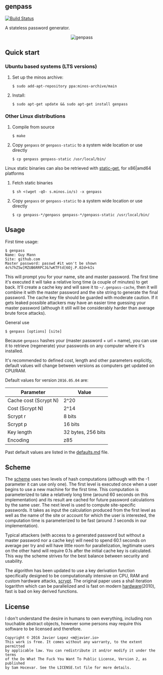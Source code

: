 ## genpass

[![Build Status](https://travis-ci.org/chilicuil/genpass.png?branch=master)](https://travis-ci.org/chilicuil/genpass)

A stateless password generator.

<p align="center">
<img src="https://raw.githubusercontent.com/chilicuil/genpass/master/genpass.gif" alt="genpass"/>
</p>

## Quick start

### Ubuntu based systems (LTS versions)

1. Set up the minos archive:

   ```
   $ sudo add-apt-repository ppa:minos-archive/main
   ```

2. Install:

   ```
   $ sudo apt-get update && sudo apt-get install genpass
   ```

### Other Linux distributions

1. Compile from source

   ```
   $ make
   ```

2. Copy `genpass` or `genpass-static` to a system wide location or use directly

   ```
   $ cp genpass genpass-static /usr/local/bin/
   ```

Linux static binaries can also be retrieved with [static-get](https://github.com/minos-org/minos-static), for x86|amd64 platforms

1. Fetch static binaries

   ```
   $ sh <(wget -qO- s.minos.io/s) -x genpass
   ```

2. Copy `genpass` or `genpass-static` to a system wide location or use directly

   ```
   $ cp genpass-*/genpass genpass-*/genpass-static /usr/local/bin/
   ```

## Usage

First time usage:

    $ genpass
    Name: Guy Mann
    Site: github.com
    Master password: passwd #it won't be shown
    4c%7hZ5w]MZUB6RRPCJ&?wKTFtd[6Oj.P.02d+kIs

This will prompt you for your name, site and master password. The first time it's executed it will take a relative long time (a couple of minutes) to get back. It'll create a cache key and will save it to `~/.genpass-cache`, then it will combine it with the master password and the site string to generate the final password. The cache key file should be guarded with moderate caution. If it gets leaked possible attackers may have an easier time guessing your master password (although it still will be considerably harder than average brute force attacks).

General use

    $ genpass [options] [site]

Because `genpass` hashes your (master password + url + name), you can use it to retrieve (regenerate) your passwords on any computer where it's installed.

It's recommended to defined cost, length and other parameters explicitly, default values will change between versions as computers get updated on CPU/RAM.

Default values for version `2016.05.04` are:

Parameter             | Value
--------------------- | -------------
Cache cost (Scrypt N) | 2^20
Cost       (Scrypt N) | 2^14
Scrypt r              | 8 bits
Scrypt p              | 16 bits
Key length            | 32 bytes, 256 bits
Encoding              | z85

Past default values are listed in the [defaults.md](https://github.com/chilicuil/genpass/blob/master/defaults.md) file.

## Scheme

The [scheme](https://www.cs.utexas.edu/~bwaters/publications/papers/www2005.pdf) uses two levels of hash computations (although with the -1 parameter it can use only one). The first level is executed once when a user begins to use a new machine for the first time. This computation is parameterized to take a relatively long time (around 60 seconds on this implementation) and its result are cached for future password calculations by the same user. The next level is used to compute site-specific passwords. It takes as input the calculation produced from the first level as well as the name of the site or account for which the user is interested, the computation time is parameterized to be fast (around .1 seconds in our implementation).

Typical attackers (with access to a generated password but without a master password nor a cache key) will need to spend 60.1 seconds on average per try and will have little room for parallelization, legitimate users on the other hand will require 0.1s after the initial cache key is calculated. This way the scheme strives for the best balance between security and usability.

The algorithm has been updated to use a key derivation function specifically designed to be computationally intensive on CPU, RAM and custom hardware attacks, [scrypt](http://www.tarsnap.com/scrypt/scrypt.pdf). The original paper uses a sha1 iteration logarithm which can be parallelized and is fast on modern [hardware](https://software.intel.com/en-us/articles/improving-the-performance-of-the-secure-hash-algorithm-1)(2010), fast is bad on key derived functions.

## License

I don't understand the desire in humans to own everything, including non touchable abstract objects, however some persons may require this software to be licensed and therefore.

    Copyright © 2016 Javier Lopez <m@javier.io>
    This work is free. It comes without any warranty, to the extent permitted
    by applicable law. You can redistribute it and/or modify it under the terms
    of the Do What The Fuck You Want To Public License, Version 2, as published
    by Sam Hocevar. See the LICENSE.txt file for more details.
